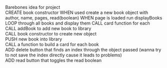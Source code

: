 Barebones idea for project  
CREATE book constructor
    WHEN used create a new book object with author, name, pages, read(boolean)
WHEN page is loaded run displayBooks  
    LOOP through all books and display them
    CALL card function for each  
CALL addBook to add new book to library  
    CALL book constructor to create new object  
    PUSH new book into library  
CALL a function to build a card for each book  
    ADD delete button that finds an index through the object passed (wanna try to not save the index directly cause it leads to problems)  
    ADD read button that toggles the read boolean   